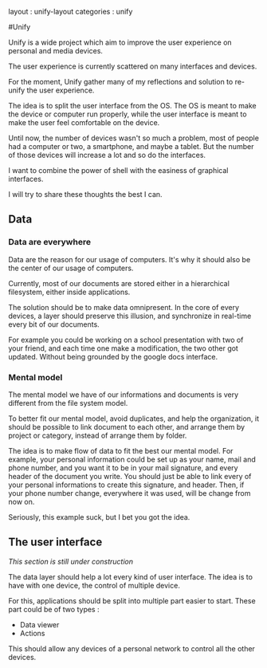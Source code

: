 layout : unify-layout
categories : unify

#Unify

<section>

Unify is a wide project which aim to improve the user experience on personal and media devices.

The user experience is currently scattered on many interfaces and devices.

For the moment, Unify gather many of my reflections and solution to re-unify the user experience.

The idea is to split the user interface from the OS.
The OS is meant to make the device or computer run properly, while the user interface is meant to make the user feel comfortable on the device.

Until now, the number of devices wasn't so much a problem, most of people had a computer or two, a smartphone, and maybe a tablet. But the number of those devices will increase a lot and so do the interfaces.

I want to combine the power of shell with the easiness of graphical interfaces.

I will try to share these thoughts the best I can.


</section>
<section>
  
## Data

### Data are everywhere

Data are the reason for our usage of computers. It's why it should also be the center of our usage of computers.

Currently, most of our documents are stored either in a hierarchical filesystem, either inside applications.

The solution should be to make data omnipresent.
In the core of every devices, a layer should preserve this illusion, and synchronize in real-time every bit of our documents.

For example you could be working on a school presentation with two of your friend, and each time one make a modification, the two other got updated.
Without being grounded by the google docs interface.

### Mental model

The mental model we have of our informations and documents is very different from the file system model.

To better fit our mental model, avoid duplicates, and help the organization, it should be possible to link document to each other, and arrange them by project or category, instead of arrange them by folder.

The idea is to make flow of data to fit the best our mental model.
For example, your personal information could be set up as your name, mail and phone number, and you want it to be in your mail signature, and every header of the document you write.
You should just be able to link every of your personal informations to create this signature, and header. Then, if your phone number change, everywhere it was used, will be change from now on.

Seriously, this example suck, but I bet you got the idea.

</section>
<section>

## The user interface

*This section is still under construction*

The data layer should help a lot every kind of user interface.
The idea is to have with one device, the control of multiple device.

For this, applications should be split into multiple part easier to start.
These part could be of two types :

* Data viewer
* Actions

This should allow any devices of a personal network to control all the other devices.

</section>